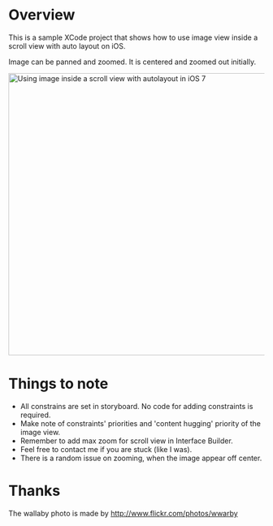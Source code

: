 # Overview

This is a sample XCode project that shows how to use image view inside a scroll view with auto layout on iOS.

Image can be panned and zoomed. It is centered and zoomed out initially.

<img src='https://raw.github.com/evgenyneu/ios-imagescroll/master/image_scroll.png' width='556' alt='Using image inside a scroll view with autolayout in iOS 7'>

# Things to note

* All constrains are set in storyboard. No code for adding constraints is required.
* Make note of constraints' priorities and 'content hugging' priority of the image view.
* Remember to add max zoom for scroll view in Interface Builder.
* Feel free to contact me if you are stuck (like I was).
* There is a random issue on zooming, when the image appear off center.

# Thanks

The wallaby photo is made by http://www.flickr.com/photos/wwarby

